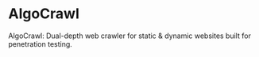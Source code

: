 # AlgoCrawl
AlgoCrawl: Dual-depth web crawler for static &amp; dynamic websites built for penetration testing.
